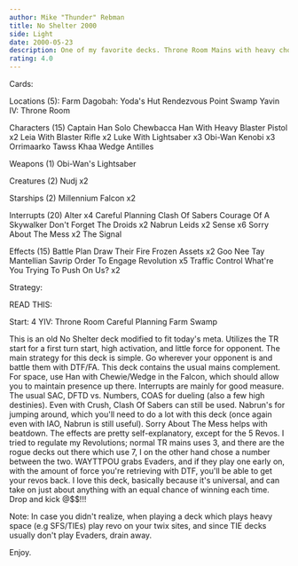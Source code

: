 ```yaml
---
author: Mike "Thunder" Rebman
title: No Shelter 2000
side: Light
date: 2000-05-23
description: One of my favorite decks. Throne Room Mains with heavy choke, SAC, and beatdown.
rating: 4.0
---
```

Cards: 

Locations (5):
Farm
Dagobah: Yoda's Hut
Rendezvous Point
Swamp
Yavin IV: Throne Room

Characters (15)
Captain Han Solo
Chewbacca
Han With Heavy Blaster Pistol x2
Leia With Blaster Rifle x2
Luke With Lightsaber x3
Obi-Wan Kenobi x3
Orrimaarko
Tawss Khaa
Wedge Antilles

Weapons (1)
Obi-Wan's Lightsaber

Creatures (2)
Nudj x2

Starships (2)
Millennium Falcon x2

Interrupts (20)
Alter x4
Careful Planning
Clash Of Sabers
Courage Of A Skywalker
Don't Forget The Droids x2
Nabrun Leids x2
Sense x6
Sorry About The Mess x2
The Signal

Effects (15)
Battle Plan
Draw Their Fire
Frozen Assets x2
Goo Nee Tay
Mantellian Savrip
Order To Engage
Revolution x5
Traffic Control
What're You Trying To Push On Us? x2 

Strategy: 

READ THIS:

Start: 4
YIV: Throne Room
Careful Planning
Farm
Swamp

This is an old No Shelter deck modified to fit today's meta. Utilizes the TR start for a first turn start, high activation, and little force for opponent. The main strategy for this deck is simple. Go wherever your opponent is and battle them with DTF/FA. This deck contains the usual mains complement. For space, use Han with Chewie/Wedge in the Falcon, which should allow you to maintain presence up there. Interrupts are mainly for good measure. The usual SAC, DFTD vs. Numbers, COAS for dueling (also a few high destinies). Even with Crush, Clash Of Sabers can still be used. Nabrun's for jumping around, which you'll need to do a lot with this deck (once again even with IAO, Nabrun is still useful). Sorry About The Mess helps with beatdown. The effects are pretty self-explanatory, except for the 5 Revos. I tried to regulate my Revolutions; normal TR mains uses 3, and there are the rogue decks out there which use 7, I on the other hand chose a number between the two. WAYTTPOU grabs Evaders, and if they play one early on, with the amount of force you're retrieving with DTF, you'll be able to get your revos back. I love this deck, basically because it's universal, and can take on just about anything with an equal chance of winning each time. Drop and kick @$$!!!

Note: In case you didn't realize, when playing a deck which plays heavy space (e.g SFS/TIEs) play revo on your twix sites, and since TIE decks usually don't play Evaders, drain away.

Enjoy. 